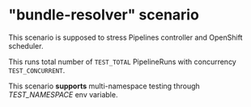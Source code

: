 # "bundle-resolver" scenario

This scenario is supposed to stress Pipelines controller and OpenShift scheduler.

This runs total number of `TEST_TOTAL` PipelineRuns with concurrency `TEST_CONCURRENT`.

This scenario **supports** multi-namespace testing through *TEST_NAMESPACE* env variable.
